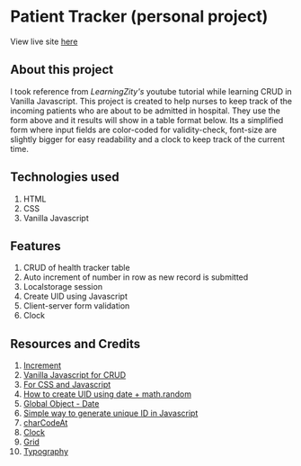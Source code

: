 # Patient Tracker (personal project)

View live site [here](https://health-tracker-site.netlify.app/)

## About this project

I took reference from _LearningZity's_ youtube tutorial while learning CRUD in Vanilla Javascript. This project is created to help nurses to keep track of the incoming patients who are about to be admitted in hospital. They use the form above and it results will show in a table format below. Its a simplified form where input fields are color-coded for validity-check, font-size are slightly bigger for easy readability and a clock to keep track of the current time.

## Technologies used

1. HTML
2. CSS
3. Vanilla Javascript

## Features

1. CRUD of health tracker table
2. Auto increment of number in row as new record is submitted
3. Localstorage session
4. Create UID using Javascript
5. Client-server form validation
6. Clock

## Resources and Credits

1. [Increment](http://jsfiddle.net/weERF/)
2. [Vanilla Javascript for CRUD](https://www.youtube.com/watch?v=MKD0Vsu0Ikw&t=1223s)
3. [For CSS and Javascript](https://www.w3schools.com/)
4. [How to create UID using date + math.random](https://stackoverflow.com/questions/8012002/create-a-unique-number-with-javascript-time)
5. [Global Object - Date](https://developer.mozilla.org/en-US/docs/Web/JavaScript/Reference/Global_Objects/Date)
6. [Simple way to generate unique ID in Javascript](https://paulius-repsys.medium.com/simplest-possible-way-to-generate-unique-id-in-javascript-a0d7566f3b0c)
7. [charCodeAt](https://www.w3schools.com/jsref/jsref_charcodeat.asp)
8. [Clock](https://flexiple.com/javascript/javascript-clock/)
9. [Grid](https://www.w3schools.com/css/css_grid_item.asp)
10. [Typography](https://blog.prototypr.io/8-rules-for-perfect-typography-in-ui-21b37f6f23ce)
